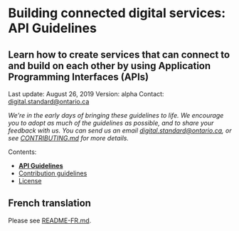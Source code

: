 # Building connected digital services: API Guidelines
## Learn how to create services that can connect to and build on each other by using Application Programming Interfaces (APIs)

Last update: August 26, 2019
Version: alpha
Contact: [digital.standard@ontario.ca](mailto:digital.standard@ontario.ca)

*We’re in the early days of bringing these guidelines to life. We encourage you to adopt as much of the guidelines as possible, and to share your feedback with us. You can send us an email [digital.standard@ontario.ca](mailto:digital.standard@ontario.ca), or see [CONTRIBUTING.md](CONTRIBUTING.md) for more details.*

Contents:
* [**API Guidelines**](API-Guidelines.md)
* [Contribution guidelines](CONTRIBUTING.md)
* [License](LICENSE.md)

## French translation

Please see [README-FR.md](README-FR.md).
